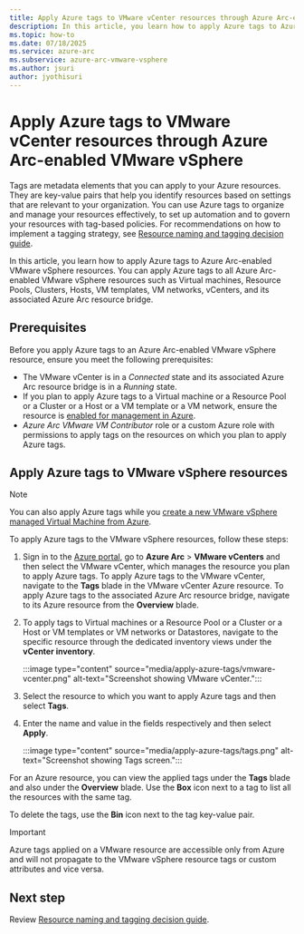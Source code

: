 ```yaml
---
title: Apply Azure tags to VMware vCenter resources through Azure Arc-enabled VMware vSphere 
description: In this article, you learn how to apply Azure tags to Azure Arc-enabled VMware vSphere resources. 
ms.topic: how-to 
ms.date: 07/18/2025
ms.service: azure-arc
ms.subservice: azure-arc-vmware-vsphere
ms.author: jsuri
author: jyothisuri
---
```


# Apply Azure tags to VMware vCenter resources through Azure Arc-enabled VMware vSphere

Tags are metadata elements that you can apply to your Azure resources. They are key-value pairs that help you identify resources based on settings that are relevant to your organization. You can use Azure tags to organize and manage your resources effectively, to set up automation and to govern your resources with tag-based policies. For recommendations on how to implement a tagging strategy, see [Resource naming and tagging decision guide](/azure/cloud-adoption-framework/ready/azure-best-practices/resource-naming-and-tagging-decision-guide?toc=%2Fazure%2Fazure-resource-manager%2Fmanagement%2Ftoc.json).

In this article, you learn how to apply Azure tags to Azure Arc-enabled VMware vSphere resources. You can apply Azure tags to all Azure Arc-enabled VMware vSphere resources such as Virtual machines, Resource Pools, Clusters, Hosts, VM templates, VM networks, vCenters, and its associated Azure Arc resource bridge. 

## Prerequisites

Before you apply Azure tags to an Azure Arc-enabled VMware vSphere resource, ensure you meet the following prerequisites:
- The VMware vCenter is in a *Connected* state and its associated Azure Arc resource bridge is in a *Running* state.
- If you plan to apply Azure tags to a Virtual machine or a Resource Pool or a Cluster or a Host or a VM template or a VM network, ensure the resource is [enabled for management in Azure](browse-and-enable-vcenter-resources-in-azure.md).
- *Azure Arc VMware  VM Contributor* role or a custom Azure role with permissions to apply tags on the resources on which you plan to apply Azure tags.

## Apply Azure tags to VMware vSphere resources 

>[!Note]
>You can also apply Azure tags while you [create a new VMware vSphere managed Virtual Machine from Azure](create-virtual-machine.md).

To apply Azure tags to the VMware vSphere resources, follow these steps:

1. Sign in to the [Azure portal](https://portal.azure.com/), go to **Azure Arc** > **VMware vCenters** and then select the VMware vCenter, which manages the resource you plan to apply Azure tags.
       To apply Azure tags to the VMware vCenter, navigate to the **Tags** blade in the VMware vCenter Azure resource. 
       To apply Azure tags to the associated Azure Arc resource bridge, navigate to its Azure resource from the **Overview** blade.
 
2. To apply tags to Virtual machines or a Resource Pool or a Cluster or a Host or VM templates or VM networks or Datastores, navigate to the specific resource through the dedicated inventory views under the **vCenter inventory**.

    :::image type="content" source="media/apply-azure-tags/vmware-vcenter.png" alt-text="Screenshot showing VMware vCenter.":::
 
3. Select the resource to which you want to apply Azure tags and then select **Tags**.
4. Enter the name and value in the fields respectively and then select **Apply**.
 
   :::image type="content" source="media/apply-azure-tags/tags.png" alt-text="Screenshot showing Tags screen.":::
        
For an Azure resource, you can view the applied tags under the **Tags** blade and also under the **Overview** blade. Use the **Box** icon next to a tag to list all the resources with the same tag. 

To delete the tags, use the **Bin** icon next to the tag key-value pair.

>[!Important]
>Azure tags applied on a VMware resource are accessible only from Azure and will not propagate to the VMware vSphere resource tags or custom attributes and vice versa.

## Next step

Review [Resource naming and tagging decision guide](/azure/cloud-adoption-framework/ready/azure-best-practices/resource-naming-and-tagging-decision-guide).

